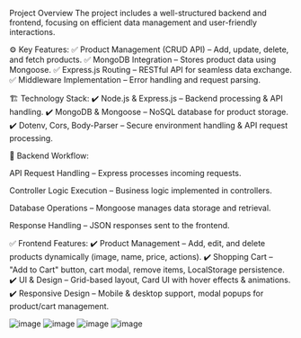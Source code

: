 Project Overview
The project includes a well-structured backend and frontend, focusing on efficient data management and user-friendly interactions.

⚙️ Key Features:
✅ Product Management (CRUD API) – Add, update, delete, and fetch products.
✅ MongoDB Integration – Stores product data using Mongoose.
✅ Express.js Routing – RESTful API for seamless data exchange.
✅ Middleware Implementation – Error handling and request parsing.

🏗️ Technology Stack:
✔️ Node.js & Express.js – Backend processing & API handling.
✔️ MongoDB & Mongoose – NoSQL database for product storage.
✔️ Dotenv, Cors, Body-Parser – Secure environment handling & API request processing.

🔧 Backend Workflow:

API Request Handling – Express processes incoming requests.

Controller Logic Execution – Business logic implemented in controllers.

Database Operations – Mongoose manages data storage and retrieval.

Response Handling – JSON responses sent to the frontend.

✅ Frontend Features:
✔️ Product Management – Add, edit, and delete products dynamically (image, name, price, actions).
✔️ Shopping Cart – "Add to Cart" button, cart modal, remove items, LocalStorage persistence.
✔️ UI & Design – Grid-based layout, Card UI with hover effects & animations.
✔️ Responsive Design – Mobile & desktop support, modal popups for product/cart management.


![image](https://github.com/user-attachments/assets/e0da8d88-170a-4bb5-85cc-84727c10963e)
![image](https://github.com/user-attachments/assets/3f740b2e-038b-4c79-ba0c-50a1e738038b)
![image](https://github.com/user-attachments/assets/4746679e-9f06-40ba-9a0a-b4a407539138)
![image](https://github.com/user-attachments/assets/cb80918e-c02c-4ee7-ba3d-3471829f26da)
